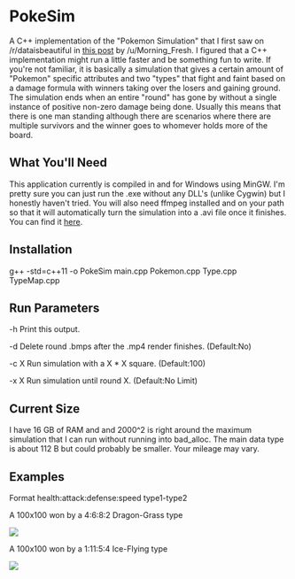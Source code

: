 # PokeSim

A C++ implementation of the "Pokemon Simulation" that I first saw on /r/dataisbeautiful in [this post](https://www.reddit.com/r/dataisbeautiful/comments/5tfcym/a_simulation_of_360000_1_pixel_pokemon_fighting/) by /u/Morning_Fresh. I figured that a C++ implementation might run a little faster and be something fun to write. If you're not familiar, it is basically a simulation that gives a certain amount of "Pokemon" specific attributes and two "types" that fight and faint based on a damage formula with winners taking over the losers and gaining ground. The simulation ends when an entire "round" has gone by without a single instance of positive non-zero damage being done. Usually this means that there is one man standing although there are scenarios where there are multiple survivors and the winner goes to whomever holds more of the board.

## What You'll Need

This application currently is compiled in and for Windows using MinGW. I'm pretty sure you can just run the .exe without any DLL's (unlike Cygwin) but I honestly haven't tried. You will also need ffmpeg installed and on your path so that it will automatically turn the simulation into a .avi file once it finishes. You can find it [here](https://ffmpeg.org/).

## Installation

g++ -std=c++11 -o PokeSim main.cpp Pokemon.cpp Type.cpp TypeMap.cpp

## Run Parameters

-h        Print this output.

-d        Delete round .bmps after the .mp4 render finishes. (Default:No)

-c X      Run simulation with a X * X square. (Default:100)

-x X      Run simulation until round X. (Default:No Limit)

## Current Size

I have 16 GB of RAM and and 2000^2 is right around the maximum simulation that I can run without running into bad_alloc. The main data type is about 112 B but could probably be smaller. Your mileage may vary.

## Examples

Format health:attack:defense:speed type1-type2

A 100x100 won by a 4:6:8:2 Dragon-Grass type

![](https://github.com/alambley/PokeSim/blob/master/preview/a.gif?raw=true)

A 100x100 won by a 1:11:5:4 Ice-Flying type

![](https://github.com/alambley/PokeSim/blob/master/preview/b.gif?raw=true)
